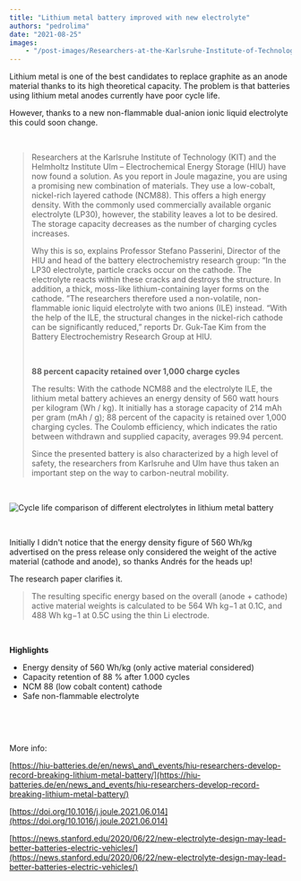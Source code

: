 ```yaml
---
title: "Lithium metal battery improved with new electrolyte"
authors: "pedrolima"
date: "2021-08-25"
images: 
    - "/post-images/Researchers-at-the-Karlsruhe-Institute-of-Technology-KIT.avif"
---
```


Lithium metal is one of the best candidates to replace graphite as an anode material thanks to its high theoretical capacity. The problem is that batteries using lithium metal anodes currently have poor cycle life.

However, thanks to a new non-flammable dual-anion ionic liquid electrolyte this could soon change.

 

> Researchers at the Karlsruhe Institute of Technology (KIT) and the Helmholtz Institute Ulm – Electrochemical Energy Storage (HIU) have now found a solution. As you report in Joule magazine, you are using a promising new combination of materials. They use a low-cobalt, nickel-rich layered cathode (NCM88). This offers a high energy density. With the commonly used commercially available organic electrolyte (LP30), however, the stability leaves a lot to be desired. The storage capacity decreases as the number of charging cycles increases.
> 
> Why this is so, explains Professor Stefano Passerini, Director of the HIU and head of the battery electrochemistry research group: “In the LP30 electrolyte, particle cracks occur on the cathode. The electrolyte reacts within these cracks and destroys the structure. In addition, a thick, moss-like lithium-containing layer forms on the cathode. ”The researchers therefore used a non-volatile, non-flammable ionic liquid electrolyte with two anions (ILE) instead. “With the help of the ILE, the structural changes in the nickel-rich cathode can be significantly reduced,” reports Dr. Guk-Tae Kim from the Battery Electrochemistry Research Group at HIU.
> 
>  
> 
> **88 percent capacity retained over 1,000 charge cycles**
> 
> The results: With the cathode NCM88 and the electrolyte ILE, the lithium metal battery achieves an energy density of 560 watt hours per kilogram (Wh / kg). It initially has a storage capacity of 214 mAh per gram (mAh / g); 88 percent of the capacity is retained over 1,000 charging cycles. The Coulomb efficiency, which indicates the ratio between withdrawn and supplied capacity, averages 99.94 percent.
> 
> Since the presented battery is also characterized by a high level of safety, the researchers from Karlsruhe and Ulm have thus taken an important step on the way to carbon-neutral mobility.

 

![Cycle life comparison of different electrolytes in lithium metal battery](post-images/Cycle-life-comparison-of-different-electrolytes-in-lithium-metal-battery.avif)

 

Initially I didn't notice that the energy density figure of 560 Wh/kg advertised on the press release only considered the weight of the active material (cathode and anode), so thanks Andrés for the heads up!

The research paper clarifies it.

> The resulting specific energy based on the overall (anode + cathode) active material weights is calculated to be 564 Wh kg−1 at 0.1C, and 488 Wh kg−1 at 0.5C using the thin Li electrode.

 

**Highlights**

- Energy density of 560 Wh/kg (only active material considered)
- Capacity retention of 88 % after 1.000 cycles
- NCM 88 (low cobalt content) cathode
- Safe non-flammable electrolyte

 

 

More info:

[https://hiu-batteries.de/en/news\_and\_events/hiu-researchers-develop-record-breaking-lithium-metal-battery/](https://hiu-batteries.de/en/news_and_events/hiu-researchers-develop-record-breaking-lithium-metal-battery/)

[https://doi.org/10.1016/j.joule.2021.06.014](https://doi.org/10.1016/j.joule.2021.06.014)

[https://news.stanford.edu/2020/06/22/new-electrolyte-design-may-lead-better-batteries-electric-vehicles/](https://news.stanford.edu/2020/06/22/new-electrolyte-design-may-lead-better-batteries-electric-vehicles/)
